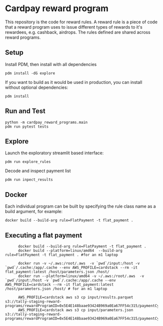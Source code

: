 # Cardpay reward program

This repository is the code for reward rules. A reward rule is a piece of code that a reward program uses to issue different types of rewards to it's rewardees, e.g. cashback, airdrops. The rules defined are shared across reward programs.

## Setup

Install PDM, then install with all dependencies

    pdm install -dG explore

If you want to build as it would be used in production, you can install without optional dependencies:

    pdm install

## Run and Test

    python -m cardpay_reward_programs.main
    pdm run pytest tests

## Explore

Launch the exploratory streamlit based interface:

    pdm run explore_rules

Decode and inspect payment list 

    pdm run inpect_results 

## Docker

Each individual program can be built by specifying the rule class name as a build argument, for example:

    docker build --build-arg rule=FlatPayment -t flat_payment .


## Executing a flat payment 

```
      docker build --build-arg rule=FlatPayment -t flat_payment .
      docker build --platform=linux/amd64  --build-arg rule=FlatPayment -t flat_payment . #for an m1 laptop
```

```
      docker run -v ~/.aws:/root/.aws  -v `pwd`/input:/host -v `pwd`/.cache:/app/.cache --env AWS_PROFILE=cardstack --rm -it flat_payment:latest /host/parameters.json /host/
      docker run --platform=linux/amd64 -v ~/.aws:/root/.aws  -v `pwd`/input:/host -v `pwd`/.cache:/app/.cache --env AWS_PROFILE=cardstack --rm -it flat_payment:latest /host/parameters.json /host/ # for an m1 laptop
```

```
      AWS_PROFILE=cardstack aws s3 cp input/results.parquet s3://tally-staging-reward-programs/rewardProgramID=0x5E4E148baae93424B969a0Ea67FF54c315/paymentCycle=26641412/results.parquet
      AWS_PROFILE=cardstack aws s3 cp input/parameters.json s3://tally-staging-reward-programs/rewardProgramID=0x5E4E148baae93424B969a0Ea67FF54c315/paymentCycle=26641412/parameters.json
```





